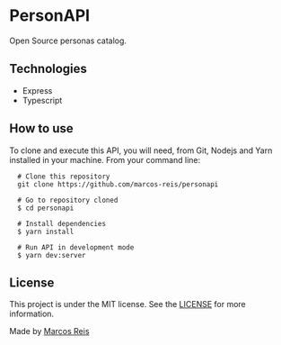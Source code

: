 # PersonAPI
Open Source personas catalog.

## Technologies
- Express
- Typescript

## How to use
To clone and execute this API, you will need, from Git, Nodejs and Yarn installed in your machine. From your command line:

````
  # Clone this repository
  git clone https://github.com/marcos-reis/personapi

  # Go to repository cloned
  $ cd personapi

  # Install dependencies
  $ yarn install

  # Run API in development mode
  $ yarn dev:server

 ````

## License
This project is under the MIT license. See the [LICENSE](https://github.com/marcos-reis/personapi/blob/master/README.md) for more information.

Made by [Marcos Reis](https://www.linkedin.com/in/marcos-reis-santos/)
